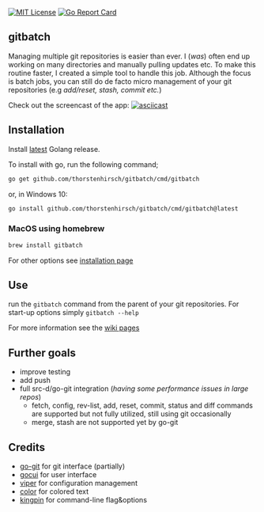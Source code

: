 [![MIT License](https://img.shields.io/badge/license-MIT-brightgreen.svg)](/LICENSE) [![Go Report Card](https://goreportcard.com/badge/github.com/thorstenhirsch/gitbatch)](https://goreportcard.com/report/github.com/thorstenhirsch/gitbatch)

## gitbatch
Managing multiple git repositories is easier than ever. I (*was*) often end up working on many directories and manually pulling updates etc. To make this routine faster, I created a simple tool to handle this job. Although the focus is batch jobs, you can still do de facto micro management of your git repositories (e.g *add/reset, stash, commit etc.*)

Check out the screencast of the app:
[![asciicast](https://asciinema.org/a/lxoZT6Z8fSliIEebWSPVIY8ct.svg)](https://asciinema.org/a/lxoZT6Z8fSliIEebWSPVIY8ct)

## Installation

Install [latest](https://golang.org/dl/) Golang release.

To install with go, run the following command;
```bash
go get github.com/thorstenhirsch/gitbatch/cmd/gitbatch
```
or, in Windows 10:
```bash
go install github.com/thorstenhirsch/gitbatch/cmd/gitbatch@latest
```

### MacOS using homebrew
```bash
brew install gitbatch
```
For other options see [installation page](https://github.com/thorstenhirsch/gitbatch/wiki/Installation)

## Use
run the `gitbatch` command from the parent of your git repositories. For start-up options simply `gitbatch --help`

For more information see the [wiki pages](https://github.com/thorstenhirsch/gitbatch/wiki)

## Further goals
- improve testing
- add push
- full src-d/go-git integration (*having some performance issues in large repos*)
  - fetch, config, rev-list, add, reset, commit, status and diff commands are supported but not fully utilized, still using git occasionally
  - merge, stash are not supported yet by go-git

## Credits
- [go-git](https://github.com/src-d/go-git) for git interface (partially)
- [gocui](https://github.com/jroimartin/gocui) for user interface
- [viper](https://github.com/spf13/viper) for configuration management
- [color](https://github.com/fatih/color) for colored text
- [kingpin](https://github.com/alecthomas/kingpin) for command-line flag&options

